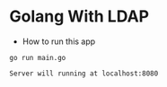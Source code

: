 # Golang With LDAP

- How to run this app

```
go run main.go
```

`Server will running at localhost:8080`